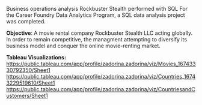 Business operations analysis Rockbuster Stealth performed with SQL
For the Career Foundry Data Analytics Program, a SQL data analysis project was completed.

**Objective**:
A movie rental company Rockbuster Stealth LLC  acting globally. In order to remain competitive, the managment attempting to diversify its business model and conquer the online movie-renting market.

**Tableau Visualizations:**
https://public.tableau.com/app/profile/zadorina.zadorina/viz/Movies_16743330792350/Sheet1
https://public.tableau.com/app/profile/zadorina.zadorina/viz/Countries_16743229519610/Sheet1
https://public.tableau.com/app/profile/zadorina.zadorina/viz/CountriesandCustomers/Sheet1
